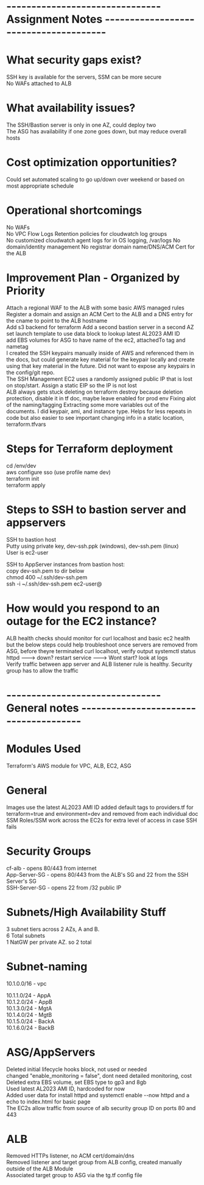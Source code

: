 # ------------------------------- Assignment Notes --------------------------------------

# What security gaps exist?
SSH key is available for the servers, SSM can be more secure  
No WAFs attached to ALB  

# What availability issues?
The SSH/Bastion server is only in one AZ, could deploy two  
The ASG has availability if one zone goes down, but may reduce overall hosts

# Cost optimization opportunities?
Could set automated scaling to go up/down over weekend or based on most appropriate schedule  

# Operational shortcomings
No WAFs  
No VPC Flow Logs
Retention policies for cloudwatch log groups  
No customized cloudwatch agent logs for in OS logging, /var/logs
No domain/identity management
No registrar domain name/DNS/ACM Cert for the ALB

# Improvement Plan - Organized by Priority
Attach a regional WAF to the ALB with some basic AWS managed rules  
Register a domain and assign an ACM Cert to the ALB and a DNS entry for the cname to point to the ALB hostname  
Add s3 backend for terraform
Add a second bastion server in a second AZ 
set launch template to use data block to lookup latest AL2023 AMI ID  
add EBS volumes for ASG to have name of the ec2, attachedTo tag and nametag  
I created the SSH keypairs manually inside of AWS and referenced them in the docs, but could generate key material for the keypair locally and create using that key material in the future. Did not want to expose any keypairs in the config/git repo.  
The SSH Management EC2 uses a randomly assigned public IP that is lost on stop/start. Assign a static EIP so the IP is not lost  
ALB always gets stuck deleting on terraform destroy because deletion protection, disable it in tf doc, maybe leave enabled for prod env
Fixing alot of the naming/tagging
Extracting some more variables out of the documents. I did keypair, ami, and instance type. Helps for less repeats in code but also easier to see important changing info in a static location, terraform.tfvars

# Steps for Terraform deployment  
cd /env/dev  
aws configure sso (use profile name dev)  
terraform init  
terraform apply  
  
# Steps to SSH to bastion server and appservers
SSH to bastion host  
Putty using private key, dev-ssh.ppk (windows), dev-ssh.pem (linux)  
User is ec2-user  
  
SSH to AppServer instances from bastion host:   
copy dev-ssh.pem to dir below  
chmod 400 ~/.ssh/dev-ssh.pem  
ssh -i ~/.ssh/dev-ssh.pem ec2-user@<privateIP>  

# How would you respond to an outage for the EC2 instance?
ALB health checks should monitor for curl localhost and basic ec2 health but the below steps could help troubleshoot once servers are removed from ASG, before theyre terminated
curl localhost, verify output
systemctl status httpd ---> down? restart service ---> Wont start? look at logs  
Verify traffic between app server and ALB listener rule is healthy. Security group has to allow the traffic

# -------------------------------  General notes --------------------------------------
# Modules Used  
Terraform's AWS module for VPC, ALB, EC2, ASG  
  
# General   
Images use the latest AL2023 AMI ID
added default tags to providers.tf for terraform=true and environment=dev and removed from each individual doc  
SSM Roles/SSM work across the EC2s for extra level of access in case SSH fails  
  
# Security Groups  
cf-alb - opens 80/443 from internet  
App-Server-SG - opens 80/443 from the ALB's SG and 22 from the SSH Server's SG  
SSH-Server-SG - opens 22 from /32 public IP

# Subnets/High Availability Stuff  
3 subnet tiers across 2 AZs, A and B.  
6 Total subnets  
1 NatGW per private AZ. so 2 total  
  
# Subnet-naming  
10.1.0.0/16 - vpc   
  
10.1.1.0/24 - AppA    
10.1.2.0/24 - AppB   
10.1.3.0/24 - MgtA   
10.1.4.0/24 - MgtB   
10.1.5.0/24 - BackA   
10.1.6.0/24 - BackB  
  
# ASG/AppServers  
Deleted initial lifecycle hooks block, not used or needed  
changed "enable_monitoring = false", dont need detailed monitoring, cost  
Deleted extra EBS volume, set EBS type to gp3 and 8gb  
Used latest AL2023 AMI ID, hardcoded for now  
Added user data for install httpd and systemctl enable --now httpd and a echo to index.html for basic page  
The EC2s allow traffic from source of alb security group ID on ports 80 and 443  
  
# ALB  
Removed HTTPs listener, no ACM cert/domain/dns  
Removed listener and target group from ALB config, created manually outside of the ALB Module  
Associated target group to ASG via the tg.tf config file  
